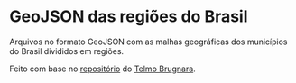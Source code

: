 # GeoJSON das regiões do Brasil

Arquivos no formato GeoJSON com as malhas geográficas dos municípios do Brasil divididos em regiões.

Feito com base no [repositório](https://github.com/tbrugz/geodata-br) do [Telmo Brugnara](https://github.com/tbrugz).
